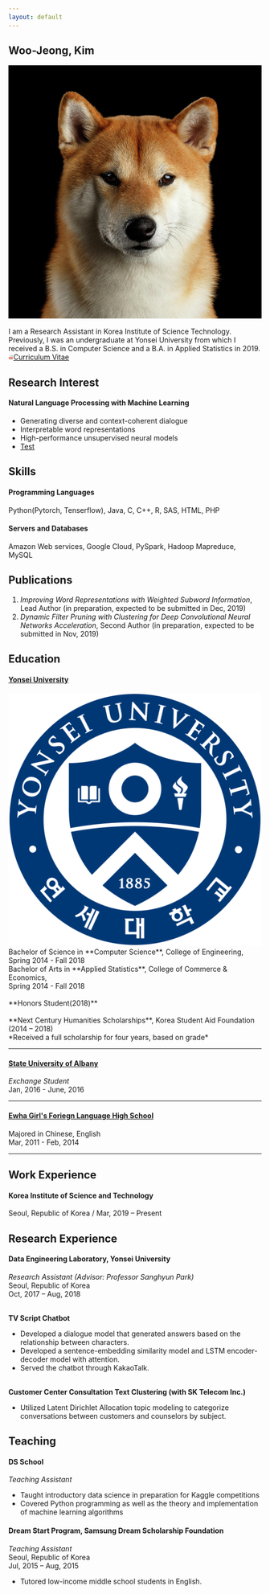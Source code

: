 ```yaml
---
layout: default
---
```


## Woo-Jeong, Kim

<img class="profile-picture" src="shiba.jpg">

I am a Research Assistant in Korea Institute of Science Technology. Previously, I was an undergraduate at Yonsei University from which I received a B.S. in Computer Science and a B.A. in Applied Statistics in 2019.<br>
[<img class="icon" src="pdf.png" width="10" height="10">Curriculum Vitae](CV_Woojeong_Kim.pdf)

## Research Interest

#### Natural Language Processing with Machine Learning
- Generating diverse and context-coherent dialogue
- Interpretable word representations
- High-performance unsupervised neural models
- [Test](/post/dummy_md.html)

## Skills

#### Programming Languages
Python(Pytorch, Tenserflow), Java, C, C++, R, SAS, HTML, PHP
#### Servers and Databases
Amazon Web services, Google Cloud, PySpark, Hadoop Mapreduce, MySQL

## Publications

1. *Improving Word Representations with Weighted Subword Information*, Lead Author (in preparation, expected to be submitted in Dec, 2019)
2. *Dynamic Filter Pruning with Clustering for Deep Convolutional Neural Networks Acceleration*, Second Author (in preparation, expected to be submitted in Nov, 2019)

## Education
#### [Yonsei University](https://www.yonsei.ac.kr)<br>
<img class="profile-picture" src="Yonsei.png">
Bachelor of Science in **Computer Science**, College of Engineering,<br>
Spring 2014 - Fall 2018<br>
Bachelor of Arts in **Applied Statistics**, College of Commerce & Economics,<br>
Spring 2014 - Fall 2018<br><br>
**Honors Student(2018)**<br><br>
**Next Century Humanities Scholarships**, Korea Student Aid Foundation (2014 – 2018)<br>
*Received a full scholarship for four years, based on grade*

---

#### [State University of Albany](https://www.albany.edu)<br>
*Exchange Student*<br>
Jan, 2016 - June, 2016

---

#### [Ewha Girl's Foriegn Language High School](https://www.ewha-gfh.hs.kr)<br>
Majored in Chinese, English<br>
Mar, 2011 - Feb, 2014

---

## Work Experience

#### Korea Institute of Science and Technology<br>
Seoul, Republic of Korea / Mar, 2019 – Present

## Research Experience
#### Data Engineering Laboratory, Yonsei University
*Research Assistant (Advisor: Professor Sanghyun Park)*<br>
Seoul, Republic of Korea<br>
Oct, 2017 – Aug, 2018<br><br>

**TV Script Chatbot**
-  Developed a dialogue model that generated answers based on the relationship between
characters.
-  Developed a sentence-embedding similarity model and LSTM encoder-decoder model with
attention.
-  Served the chatbot through KakaoTalk.<br><br>

**Customer Center Consultation Text Clustering (with SK Telecom Inc.)**
- Utilized Latent Dirichlet Allocation topic modeling to categorize conversations between
customers and counselors by subject.

## Teaching

#### DS School
*Teaching Assistant* <br>
- Taught introductory data science in preparation for Kaggle competitions
- Covered Python programming as well as the theory and implementation of machine learning algorithms

#### Dream Start Program, Samsung Dream Scholarship Foundation
*Teaching Assistant*<br>
Seoul, Republic of Korea<br>
Jul, 2015 – Aug, 2015<br>
- Tutored low-income middle school students in English.
